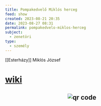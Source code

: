 ```yaml
---
title: Pompakedvelő Miklós herceg
feed: show
created: 2023-08-21 20:35
date: 2023-08-27 08:31
permalink: pompakedvelo-miklos-herceg
subject:
  - zenetöri
type:
  - személy
---
```


[[Esterházy]] Miklós József

# [wiki](https://www.wikiwand.com/hu/Esterh%C3%A1zy_Mikl%C3%B3s_J%C3%B3zsef?wprov=srpw1_0)




## <p style="text-align: center;"><img src="https://chart.googleapis.com/chart?cht=qr&chl=https://notes.andrasdenes.com/pompakedvelo-miklos-herceg&chs=180x180&choe=UTF-8&chld=L|2" alt="qr code"></p>


